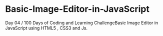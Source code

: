 # Basic-Image-Editor-in-JavaScript
Day 04 / 100 Days of Coding and Learning ChallengeBasic Image Editor in JavaScript using HTML5 , CSS3  and Js.
